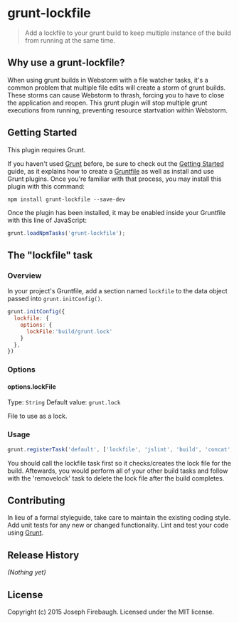 # grunt-lockfile

> Add a lockfile to your grunt build to keep multiple instance of the build from running at the same time.

## Why use a grunt-lockfile?
When using grunt builds in Webstorm with a file watcher tasks, it's a common problem that multiple file edits will create a storm of grunt builds.  These storms can cause Webstorm to thrash, forcing you to have to close the application and reopen.  This grunt plugin will stop multiple grunt executions from running, preventing resource startvation within Webstorm.

## Getting Started
This plugin requires Grunt.

If you haven't used [Grunt](http://gruntjs.com/) before, be sure to check out the [Getting Started](http://gruntjs.com/getting-started) guide, as it explains how to create a [Gruntfile](http://gruntjs.com/sample-gruntfile) as well as install and use Grunt plugins. Once you're familiar with that process, you may install this plugin with this command:

```shell
npm install grunt-lockfile --save-dev
```

Once the plugin has been installed, it may be enabled inside your Gruntfile with this line of JavaScript:

```js
grunt.loadNpmTasks('grunt-lockfile');
```

## The "lockfile" task

### Overview
In your project's Gruntfile, add a section named `lockfile` to the data object passed into `grunt.initConfig()`.

```js
grunt.initConfig({
  lockfile: {
    options: {
      lockFile:'build/grunt.lock'
    }
  },
})
```

### Options

#### options.lockFile
Type: `String`
Default value: `grunt.lock`

File to use as a lock.

### Usage
```js
grunt.registerTask('default', ['lockfile', 'jslint', 'build', 'concat', 'removelock']);
```

You should call the lockfile task first so it checks/creates the lock file for the build.  Aftewards, you would perform all of your other build tasks and follow with the 'removelock' task to delete the lock file after the build completes.

## Contributing
In lieu of a formal styleguide, take care to maintain the existing coding style. Add unit tests for any new or changed functionality. Lint and test your code using [Grunt](http://gruntjs.com/).

## Release History
_(Nothing yet)_

## License
Copyright (c) 2015 Joseph Firebaugh. Licensed under the MIT license.
